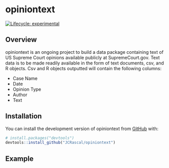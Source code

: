 
<!-- README.md is generated from README.Rmd. Please edit that file -->

# opiniontext

<!-- badges: start -->

[![Lifecycle:
experimental](https://img.shields.io/badge/lifecycle-experimental-orange.svg)](https://www.tidyverse.org/lifecycle/#experimental)
<!-- badges: end -->

## Overview

opiniontext is an ongoing project to build a data package containing
text of US Supreme Court opinions available publicly at
SupremeCourt.gov. Text data is to be made readily available in the form
of text documents, csv, and R objects. Csv and R objects outputted will
contain the following columns:

  - Case Name
  - Date
  - Opinion Type
  - Author
  - Text

## Installation

You can install the development version of opiniontext from
[GitHub](https://github.com/) with:

``` r
# install.packages("devtools")
devtools::install_github("JCRascal/opiniontext")
```

## Example
